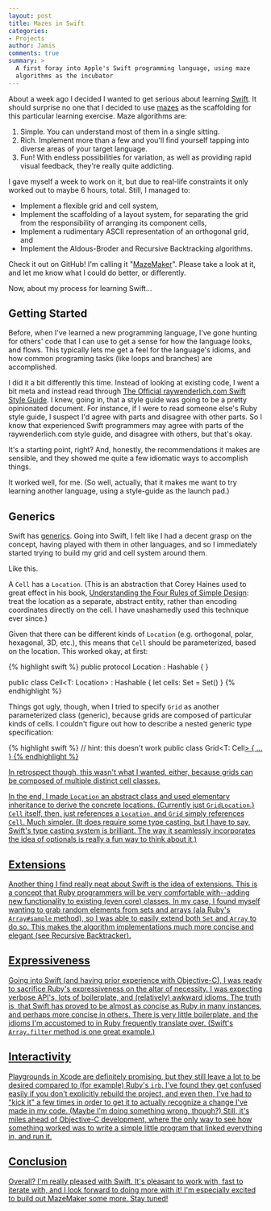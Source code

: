 ```yaml
---
layout: post
title: Mazes in Swift
categories:
- Projects
author: Jamis
comments: true
summary: >
  A first foray into Apple's Swift programming language, using maze
  algorithms as the incubator
---
```


About a week ago I decided I wanted to get serious about learning [Swift](https://developer.apple.com/swift/). It should surprise no one that I decided to use [mazes](https://pragprog.com/book/jbmaze/mazes-for-programmers) as the scaffolding for this particular learning exercise. Maze algorithms are:

1. Simple. You can understand most of them in a single sitting.
2. Rich. Implement more than a few and you'll find yourself tapping into diverse areas of your target language.
3. Fun! With endless possibilities for variation, as well as providing rapid visual feedback, they're really quite addicting.

I gave myself a week to work on it, but due to real-life constraints it only worked out to maybe 6 hours, total. Still, I managed to:

* Implement a flexible grid and cell system,
* Implement the scaffolding of a layout system, for separating the grid from the responsibility of arranging its component cells,
* Implement a rudimentary ASCII representation of an orthogonal grid, and
* Implement the Aldous-Broder and Recursive Backtracking algorithms.

Check it out on GitHub! I'm calling it "[MazeMaker](https://github.com/jamis/MazeMaker)". Please take a look at it, and let me know what I could do better, or differently.

Now, about my process for learning Swift...

## Getting Started

Before, when I've learned a new programming language, I've gone hunting for others' code that I can use to get a sense for how the language looks, and flows. This typically lets me get a feel for the language's idioms, and how common programing tasks (like loops and branches) are accomplished.

I did it a bit differently this time. Instead of looking at existing code, I went a bit meta and instead read through [The Official raywenderlich.com Swift Style Guide](https://github.com/raywenderlich/swift-style-guide). I knew, going in, that a style guide was going to be a pretty opinionated document. For instance, if I were to read someone else's Ruby style guide, I suspect I'd agree with parts and disagree with other parts. So I know that experienced Swift programmers may agree with parts of the raywenderlich.com style guide, and disagree with others, but that's okay.

It's a starting point, right? And, honestly, the recommendations it makes are sensible, and they showed me quite a few idiomatic ways to accomplish things.

It worked well, for me. (So well, actually, that it makes me want to try learning another language, using a style-guide as the launch pad.)

## Generics

Swift has [generics](https://developer.apple.com/library/ios/documentation/Swift/Conceptual/Swift_Programming_Language/Generics.html#//apple_ref/doc/uid/TP40014097-CH26-ID179). Going into Swift, I felt like I had a decent grasp on the concept, having played with them in other languages, and so I immediately started trying to build my grid and cell system around them.

Like this.

A `Cell` has a `Location`. (This is an abstraction that Corey Haines used to great effect in his book, [Understanding the Four Rules of Simple Design](https://leanpub.com/4rulesofsimpledesign): treat the location as a separate, abstract entity, rather than encoding coordinates directly on the cell. I have unashamedly used this technique ever since.)

Given that there can be different kinds of `Location` (e.g. orthogonal, polar, hexagonal, 3D, etc.), this means that `Cell` should be parameterized, based on the location. This worked okay, at first:

{% highlight swift %}
public protocol Location : Hashable {
}

public class Cell<T: Location> : Hashable {
  let cells: Set<T> = Set()
}
{% endhighlight %}

Things got ugly, though, when I tried to specify `Grid` as another parameterized class (generic), because grids are composed of particular kinds of cells. I couldn't figure out how to describe a nested generic type specification:

{% highlight swift %}
// hint: this doesn't work
public class Grid<T: Cell<U>> { ... }
{% endhighlight %}

In retrospect though, this wasn't what I wanted, either, because grids can be composed of [multiple distinct cell classes](http://weblog.jamisbuck.org/2015/11/28/upsilon-mazes.html).

In the end, I made `Location` an abstract class and used elementary inheritance to derive the concrete locations. (Currently just [`GridLocation`](https://github.com/jamis/MazeMaker/blob/master/MazeMaker/GridLocation.swift).) `Cell` itself, then, just references a `Location`, and `Grid` simply references `Cell`. Much simpler. (It does require some type casting, but I have to say, Swift's [type casting system](https://developer.apple.com/library/ios/documentation/Swift/Conceptual/Swift_Programming_Language/TypeCasting.html#//apple_ref/doc/uid/TP40014097-CH22-ID338) is brilliant. The way it seamlessly incorporates the idea of [optionals](https://developer.apple.com/library/ios/documentation/Swift/Conceptual/Swift_Programming_Language/OptionalChaining.html#//apple_ref/doc/uid/TP40014097-CH21-ID245) is really a fun way to think about it.)

## Extensions

Another thing I find really neat about Swift is the idea of [extensions](https://developer.apple.com/library/ios/documentation/Swift/Conceptual/Swift_Programming_Language/Extensions.html#//apple_ref/doc/uid/TP40014097-CH24-ID151). This is a concept that Ruby programmers will be very comfortable with--adding new functionality to existing (even core) classes. In my case, I found myself wanting to grab random elements from sets and arrays (ala Ruby's `Array#sample` method), so I was able to easily extend both [`Set`](https://github.com/jamis/MazeMaker/blob/master/MazeMaker/Set.swift) and [`Array`](https://github.com/jamis/MazeMaker/blob/master/MazeMaker/Array.swift) to do so. This makes the algorithm implementations much more concise and elegant (see [Recursive Backtracker](https://github.com/jamis/MazeMaker/blob/master/MazeMaker/RecursiveBacktracker.swift)).

## Expressiveness

Going into Swift (and having prior experience with Objective-C), I was ready to sacrifice Ruby's expressiveness on the altar of necessity. I was expecting verbose API's, lots of boilerplate, and (relatively) awkward idioms. The truth is, that Swift has proved to be almost as concise as Ruby in many instances, and perhaps more concise in others. There is very little boilerplate, and the idioms I'm accustomed to in Ruby frequently translate over. (Swift's `Array.filter` method is one great example.)

## Interactivity

Playgrounds in Xcode are definitely promising, but they still leave a lot to be desired compared to (for example) Ruby's `irb`. I've found they get confused easily if you don't explicitly rebuild the project, and even then, I've had to "kick it" a few times in order to get it to actually recognize a change I've made in my code. (Maybe I'm doing something wrong, though?) Still, it's miles ahead of Objective-C development, where the only way to see how something worked was to write a simple little program that linked everything in, and run it.

## Conclusion

Overall? I'm really pleased with Swift. It's pleasant to work with, fast to iterate with, and I look forward to doing more with it! I'm especially excited to build out [MazeMaker](https://github.com/jamis/MazeMaker) some more. Stay tuned!
